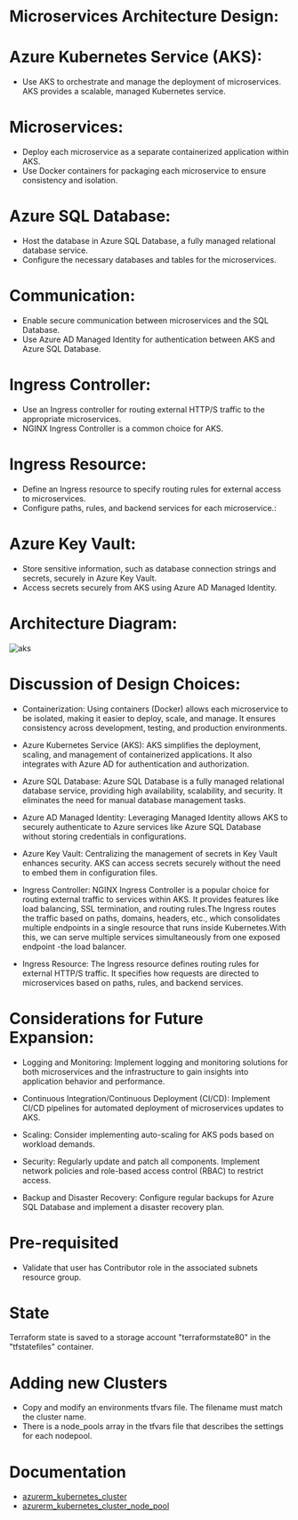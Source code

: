 
# Microservices Architecture Design:
# Azure Kubernetes Service (AKS):

- Use AKS to orchestrate and manage the deployment of microservices. AKS provides a scalable, managed Kubernetes service.
# Microservices:
- Deploy each microservice as a separate containerized application within AKS.
- Use Docker containers for packaging each microservice to ensure consistency and isolation.
# Azure SQL Database:
- Host the database in Azure SQL Database, a fully managed relational database service.
- Configure the necessary databases and tables for the microservices.
# Communication:

- Enable secure communication between microservices and the SQL Database.
- Use Azure AD Managed Identity for authentication between AKS and Azure SQL Database.
# Ingress Controller:

- Use an Ingress controller for routing external HTTP/S traffic to the appropriate microservices.
- NGINX Ingress Controller is a common choice for AKS.
# Ingress Resource:

- Define an Ingress resource to specify routing rules for external access to microservices.
- Configure paths, rules, and backend services for each microservice.:

# Azure Key Vault:

- Store sensitive information, such as database connection strings and secrets, securely in Azure Key Vault.
- Access secrets securely from AKS using Azure AD Managed Identity.
# Architecture Diagram:
![aks](https://github.com/anujdemo/dotnet-app/assets/85152703/a5dd6142-9a1a-42d1-bcb8-beda2993d645)

# Discussion of Design Choices:
- Containerization: Using containers (Docker) allows each microservice to be isolated, making it easier to deploy, scale, and manage. It ensures consistency across development, testing, and production environments.

- Azure Kubernetes Service (AKS): AKS simplifies the deployment, scaling, and management of containerized applications. It also integrates with Azure AD for authentication and authorization.

- Azure SQL Database: Azure SQL Database is a fully managed relational database service, providing high availability, scalability, and security. It eliminates the need for manual database management tasks.

- Azure AD Managed Identity: Leveraging Managed Identity allows AKS to securely authenticate to Azure services like Azure SQL Database without storing credentials in configurations.

- Azure Key Vault: Centralizing the management of secrets in Key Vault enhances security. AKS can access secrets securely without the need to embed them in configuration files.

- Ingress Controller: NGINX Ingress Controller is a popular choice for routing external traffic to services within AKS. It provides features like load balancing, SSL termination, and routing rules.The Ingress routes the traffic based on paths, domains, headers, etc., which consolidates multiple endpoints in a single resource that runs inside Kubernetes.With this, we can serve multiple services simultaneously from one exposed endpoint -the load balancer.

- Ingress Resource: The Ingress resource defines routing rules for external HTTP/S traffic. It specifies how requests are directed to microservices based on paths, rules, and backend services.

# Considerations for Future Expansion:
- Logging and Monitoring: Implement logging and monitoring solutions for both microservices and the infrastructure to gain insights into application behavior and performance.

- Continuous Integration/Continuous Deployment (CI/CD): Implement CI/CD pipelines for automated deployment of microservices updates to AKS.

- Scaling: Consider implementing auto-scaling for AKS pods based on workload demands.

- Security: Regularly update and patch all components. Implement network policies and role-based access control (RBAC) to restrict access.

- Backup and Disaster Recovery: Configure regular backups for Azure SQL Database and implement a disaster recovery plan.





# Pre-requisited
- Validate that user has Contributor role in the associated subnets resource group.

# State
Terraform state is saved to a storage account "terraformstate80" in the "tfstatefiles" container.

# Adding new Clusters
- Copy and modify an environments tfvars file. The filename must match the cluster name.
- There is a node_pools array in the tfvars file that describes the settings for each nodepool.
  

# Documentation
- [azurerm_kubernetes_cluster](https://registry.terraform.io/providers/hashicorp/azurerm/latest/docs/resources/kubernetes_cluster)
- [azurerm_kubernetes_cluster_node_pool](https://registry.terraform.io/providers/hashicorp/azurerm/latest/docs/resources/kubernetes_cluster_node_pool)
